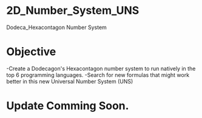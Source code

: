 # 2D_Number_System_UNS
Dodeca_Hexacontagon Number System

# Objective
  -Create a Dodecagon's Hexacontagon number system to run natively in the top 6 programming languages.
  -Search for new formulas that might work better in this new Universal Number System (UNS)
  
# Update Comming Soon.
  
